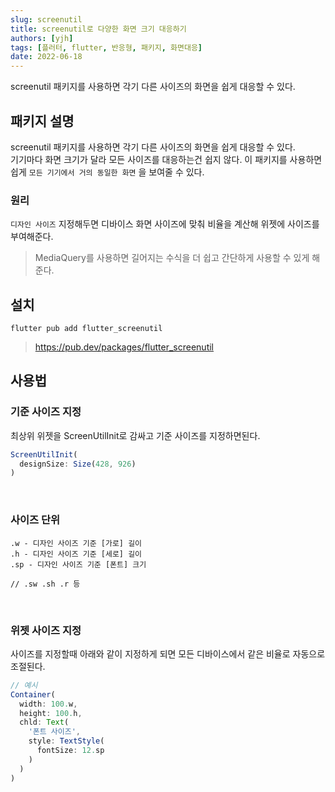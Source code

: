 ```yaml
---
slug: screenutil
title: screenutil로 다양한 화면 크기 대응하기
authors: [yjh]
tags: [플러터, flutter, 반응형, 패키지, 화면대응]
date: 2022-06-18
---
```


<div className="preview">
  screenutil 패키지를 사용하면 각기 다른 사이즈의 화면을 쉽게 대응할 수 있다.
</div>

<!--truncate-->
<!-- https://d2.naver.com/helloworld/7553804#ch4 참고 -->

## 패키지 설명

screenutil 패키지를 사용하면 각기 다른 사이즈의 화면을 쉽게 대응할 수 있다.  
기기마다 화면 크기가 달라 모든 사이즈를 대응하는건 쉽지 않다.
이 패키지를 사용하면 쉽게 `모든 기기에서 거의 동일한 화면` 을 보여줄 수 있다.
<br />

### 원리

`디자인 사이즈` 지정해두면 디바이스 화면 사이즈에 맞춰 비율을 계산해 위젯에 사이즈를 부여해준다.
<br />

> MediaQuery를 사용하면 길어지는 수식을 더 쉽고 간단하게 사용할 수 있게 해준다.

## 설치

```
flutter pub add flutter_screenutil
```

> https://pub.dev/packages/flutter_screenutil

## 사용법

### 기준 사이즈 지정

최상위 위젯을 ScreenUtilInit로 감싸고 기준 사이즈를 지정하면된다.

```javascript
ScreenUtilInit(
  designSize: Size(428, 926)
)
```

<br />

### 사이즈 단위

```
.w - 디자인 사이즈 기준 [가로] 길이
.h - 디자인 사이즈 기준 [세로] 길이
.sp - 디자인 사이즈 기준 [폰트] 크기

// .sw .sh .r 등
```

<br />

### 위젯 사이즈 지정

사이즈를 지정할때 아래와 같이 지정하게 되면 모든 디바이스에서 같은 비율로 자동으로 조절된다.

```javascript
// 예시
Container(
  width: 100.w,
  height: 100.h,
  chld: Text(
    '폰트 사이즈',
    style: TextStyle(
      fontSize: 12.sp
    )
  )
)
```

<!-- 비타민 가품비율 구글링 -->
